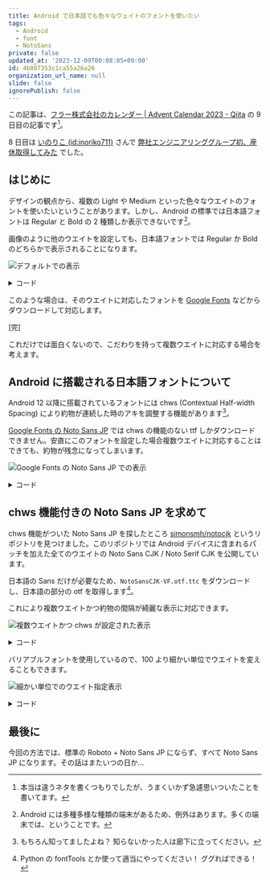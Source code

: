 ```yaml
---
title: Android で日本語でも色々なウェイトのフォントを使いたい
tags:
  - Android
  - font
  - NotoSans
private: false
updated_at: '2023-12-09T00:08:05+09:00'
id: 4b807353c1ca55a26a26
organization_url_name: null
slide: false
ignorePublish: false
---
```

この記事は、[フラー株式会社のカレンダー | Advent Calendar 2023 - Qiita](https://qiita.com/advent-calendar/2023/fuller-inc) の 9 日目の記事です[^backstory]。

[^backstory]: 本当は違うネタを書くつもりでしたが、うまくいかず急遽思いついたことを書いてます。

8 日目は [いのりこ (id:inoriko711)](https://inoriko.hatenablog.com/about) さんで [弊社エンジニアリンググループ初、産休取得してみた](https://inoriko.hatenablog.com/entry/2023/12/08/115449) でした。

## はじめに

デザインの観点から、複数の Light や Medium といった色々なウエイトのフォントを使いたいということがあります。しかし、Android の標準では日本語フォントは Regular と Bold の 2 種類しか表示できないです[^default]。

[^default]: Android には多種多様な種類の端末があるため、例外はあります。多くの端末では、ということです。

画像のように他のウエイトを設定しても、日本語フォントでは Regular か Bold のどちらかで表示されることになります。

![デフォルトでの表示](https://qiita-image-store.s3.ap-northeast-1.amazonaws.com/0/699841/a1586dce-e8be-b008-fd54-3cf787b2db35.png)

<details><summary>コード</summary>

```kotlin
val textStyle = TextStyle(
    platformStyle = PlatformTextStyle(includeFontPadding = false),
    lineHeight = 1.2.em,
)

@Preview
@Composable
fun MulchWeights1() {
    Column(modifier = Modifier.padding(8.dp)) {
        for (weight in 100..900 step 100) {
            Text(
                text = "サンプル「『』」 weight=$weight",
                style = textStyle,
                fontWeight = FontWeight(weight),
            )
        }
    }
}
```
</details>

このような場合は、そのウエイトに対応したフォントを [Google Fonts](https://fonts.google.com/) などからダウンロードして対応します。

[完]

これだけでは面白くないので、こだわりを持って複数ウエイトに対応する場合を考えます。

## Android に搭載される日本語フォントについて

Android 12 以降に搭載されているフォントには chws (Contextual Half-width Spacing) により約物が連続した時のアキを調整する機能があります[^chws]。

[^chws]: もちろん知ってましたよね？ 知らないかった人は廊下に立ってください。

[Google Fonts の Noto Sans JP](https://fonts.google.com/noto/specimen/Noto+Sans+JP) では chws の機能のない ttf しかダウンロードできません。安直にこのフォントを設定した場合複数ウエイトに対応することはできても、約物が残念になってしまいます。

![Google Fonts の Noto Sans JP での表示](https://qiita-image-store.s3.ap-northeast-1.amazonaws.com/0/699841/74da58eb-cf0f-0c27-4bd9-fa2039f1b0b2.png)

<details><summary>コード</summary>

```kotlin
@OptIn(ExperimentalTextApi::class)
val notoSansJpGoogleFonts = FontFamily(
    (100..900 step 100).map { weight ->
        Font(
            resId = R.font.noto_sans_jp_google_fonts,
            weight = FontWeight(weight),
            variationSettings = FontVariation.Settings(FontWeight(weight), FontStyle.Normal)
        )
    }
)

val textStyle = TextStyle(
    platformStyle = PlatformTextStyle(includeFontPadding = false),
    lineHeight = 1.2.em,
)

@Preview
@Composable
fun MulchWeights2() {
    Column(modifier = Modifier.padding(8.dp)) {
        for (weight in 100..900 step 100) {
            Text(
                text = "サンプル「『』」 weight=$weight",
                style = textStyle,
                fontWeight = FontWeight(weight),
                fontFamily = notoSansJpGoogleFonts,
            )
        }
    }
}
```
</details>

## chws 機能付きの Noto Sans JP を求めて

chws 機能がついた Noto Sans JP を探したところ [simonsmh/notocjk](https://github.com/simonsmh/notocjk) というリポジトリを見つけました。このリポジトリでは Android デバイスに含まれるパッチを加えた全てのウエイトの Noto Sans CJK / Noto Serif CJK を公開しています。

日本語の Sans だけが必要なため、`NotoSansCJK-VF.otf.ttc` をダウンロードし、日本語の部分の otf を取得します[^get-jp]。

[^get-jp]: Python の fontTools とか使って適当にやってください！ ググればできる！

これにより複数ウエイトかつ約物の間隔が綺麗な表示に対応できます。

![複数ウエイトかつ chws が設定された表示](https://qiita-image-store.s3.ap-northeast-1.amazonaws.com/0/699841/befbb1d7-6679-fad0-d20e-faddc1386a95.png)

<details><summary>コード</summary>

```kotlin
@OptIn(ExperimentalTextApi::class)
val notoSansJpWithPatch = FontFamily(
    (100..900 step 100).map { weight ->
        Font(
            resId = R.font.noto_sans_jp_with_patch,
            weight = FontWeight(weight),
            variationSettings = FontVariation.Settings(FontWeight(weight), FontStyle.Normal)
        )
    }
)

val textStyle = TextStyle(
    platformStyle = PlatformTextStyle(includeFontPadding = false),
    lineHeight = 1.2.em,
)

@Preview
@Composable
fun MulchWeights3() {
    Column(modifier = Modifier.padding(8.dp)) {
        for (weight in 100..900 step 100) {
            Text(
                text = "サンプル「『』」 weight=$weight",
                style = textStyle,
                fontWeight = FontWeight(weight),
                fontFamily = notoSansJpWithPatch,
            )
        }
    }
}
```
</details>

バリアブルフォントを使用しているので、100 より細かい単位でウエイトを変えることもできます。

![細かい単位でのウエイト指定表示](https://qiita-image-store.s3.ap-northeast-1.amazonaws.com/0/699841/599e2319-648b-5ee1-ceea-96c0d2b47d22.png)

<details><summary>コード</summary>

```kotlin
@OptIn(ExperimentalTextApi::class)
val notoSansJpWithPatch = FontFamily(
    (400..500 step 10).map { weight ->
        Font(
            resId = R.font.noto_sans_jp_with_patch,
            weight = FontWeight(weight),
            variationSettings = FontVariation.Settings(FontWeight(weight), FontStyle.Normal)
        )
    }
)

val textStyle = TextStyle(
    platformStyle = PlatformTextStyle(includeFontPadding = false),
    lineHeight = 1.2.em,
)

@Preview
@Composable
fun MulchWeights4() {
    Column(modifier = Modifier.padding(8.dp)) {
        for (weight in 400..500 step 10) {
            Text(
                text = "サンプル「『』」 weight=$weight",
                style = textStyle,
                fontWeight = FontWeight(weight),
                fontFamily = notoSansJpWithPatch,
            )
        }
    }
}
```
</details>

## 最後に

今回の方法では、標準の Roboto + Noto Sans JP にならず、すべて Noto Sans JP になります。その話はまたいつの日か…
